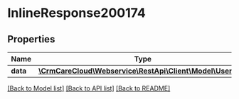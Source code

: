 # InlineResponse200174

## Properties
Name | Type | Description | Notes
------------ | ------------- | ------------- | -------------
**data** | [**\CrmCareCloud\Webservice\RestApi\Client\Model\UserRole**](UserRole.md) |  | [optional] 

[[Back to Model list]](../../README.md#documentation-for-models) [[Back to API list]](../../README.md#documentation-for-api-endpoints) [[Back to README]](../../README.md)

